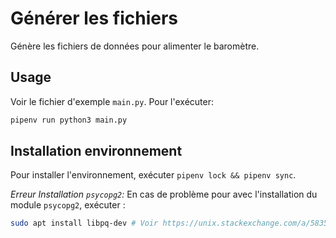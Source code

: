 # Générer les fichiers

Génère les fichiers de données pour alimenter le baromètre.

## Usage

Voir le fichier d'exemple `main.py`. Pour l'exécuter:

```sh
pipenv run python3 main.py
```

## Installation environnement

Pour installer l'environnement, exécuter `pipenv lock && pipenv sync`.

*Erreur Installation `psycopg2`:* En cas de problème pour avec l'installation du module `psycopg2`, exécuter :

```sh
sudo apt install libpq-dev # Voir https://unix.stackexchange.com/a/583547
```
